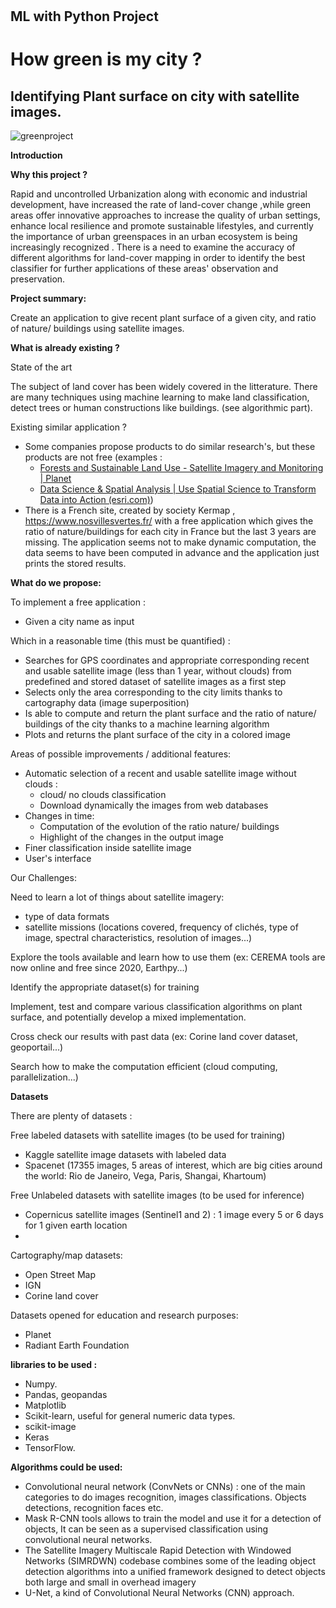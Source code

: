 #
## ML with Python Project

# How green is my city ?

## Identifying Plant surface on city with satellite images.

![greenproject](https://user-images.githubusercontent.com/72912247/121811213-02297780-cc64-11eb-9476-6ceffd05d3a8.jpeg)


**Introduction**

**Why this project ?**

Rapid and uncontrolled Urbanization along with economic and industrial development, have increased the rate of land-cover change ,while green areas offer innovative approaches to increase the quality of urban settings, enhance local resilience and promote sustainable lifestyles, and currently the importance of urban greenspaces in an urban ecosystem is being increasingly recognized . There is a need to examine the accuracy of different algorithms for land-cover mapping in order to identify the best classifier for further applications of these areas' observation and preservation.


**Project summary:**

Create an application to give recent plant surface of a given city, and ratio of nature/ buildings using satellite images.

**What is already existing ?**

State of the art

The subject of land cover has been widely covered in the litterature. There are many techniques using machine learning to make land classification, detect trees or human constructions like buildings. (see algorithmic part).

Existing similar application ?

- Some companies propose products to do similar research&#39;s, but these products are not free (examples :
  - [Forests and Sustainable Land Use - Satellite Imagery and Monitoring | Planet](https://www.planet.com/markets/forestry/)
  - [Data Science &amp; Spatial Analysis | Use Spatial Science to Transform Data into Action (esri.com)](https://www.esri.com/en-us/arcgis/products/spatial-analytics-data-science/overview))
- There is a French site, created by society Kermap , https://www.nosvillesvertes.fr/ with a free application which gives the ratio of nature/buildings for each city in France but the last 3 years are missing. The application seems not to make dynamic computation, the data seems to have been computed in advance and the application just prints the stored results.

**What do we propose:**

To implement a free application :

- Given a city name as input

Which in a reasonable time (this must be quantified) :

- Searches for GPS coordinates and appropriate corresponding recent and usable satellite image (less than 1 year, without clouds) from predefined and stored dataset of satellite images as a first step
- Selects only the area corresponding to the city limits thanks to cartography data (image superposition)
- Is able to compute and return the plant surface and the ratio of nature/ buildings of the city thanks to a machine learning algorithm
- Plots and returns the plant surface of the city in a colored image

Areas of possible improvements / additional features:

- Automatic selection of a recent and usable satellite image without clouds :
  - cloud/ no clouds classification
  - Download dynamically the images from web databases
- Changes in time:
  - Computation of the evolution of the ratio nature/ buildings
  - Highlight of the changes in the output image
- Finer classification inside satellite image
- User&#39;s interface

Our Challenges:

Need to learn a lot of things about satellite imagery:

- type of data formats
- satellite missions (locations covered, frequency of clichés, type of image, spectral characteristics, resolution of images...)

Explore the tools available and learn how to use them (ex: CEREMA tools are now online and free since 2020, Earthpy...)

Identify the appropriate dataset(s) for training

Implement, test and compare various classification algorithms on plant surface, and potentially develop a mixed implementation.

Cross check our results with past data (ex: Corine land cover dataset, geoportail...)

Search how to make the computation efficient (cloud computing, parallelization...)

**Datasets**

There are plenty of datasets :

Free labeled datasets with satellite images (to be used for training)

- Kaggle satellite image datasets with labeled data
- Spacenet (17355 images, 5 areas of interest, which are big cities around the world: Rio de Janeiro, Vega, Paris, Shangai, Khartoum)

Free Unlabeled datasets with satellite images (to be used for inference)

- Copernicus satellite images (Sentinel1 and 2) : 1 image every 5 or 6 days for 1 given earth location
-

Cartography/map datasets:

- Open Street Map
- IGN
- Corine land cover

Datasets opened for education and research purposes:

- Planet
- Radiant Earth Foundation

**libraries to be used :**

- Numpy.
- Pandas, geopandas
- Matplotlib
- Scikit-learn, useful for general numeric data types.
- scikit-image
- Keras
- TensorFlow.

**Algorithms could be used:**

- Convolutional neural network (ConvNets or CNNs) : one of the main categories to do images recognition, images classifications. Objects detections, recognition faces etc.
- Mask R-CNN tools allows to train the model and use it for a detection of objects, It can be seen as a supervised classification using convolutional neural networks.
- The Satellite Imagery Multiscale Rapid Detection with Windowed Networks (SIMRDWN) codebase combines some of the leading object detection algorithms into a unified framework designed to detect objects both large and small in overhead imagery
- U-Net, a kind of Convolutional Neural Networks (CNN) approach.
